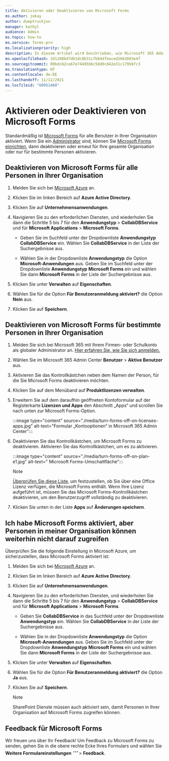 ```yaml
---
title: Aktivieren oder Deaktivieren von Microsoft Forms
ms.author: jokay
author: dumptruckjon
manager: kathyl
audience: Admin
ms.topic: how-to
ms.service: forms-pro
ms.localizationpriority: high
description: In diesem Artikel wird beschrieben, wie Microsoft 365 Administratoren Microsoft Forms für ihre gesamte Organisation oder bestimmte Personen in ihrer Organisation deaktivieren oder aktivieren können.
ms.openlocfilehash: 2d1280bd7d61dc8b31cfb84dfeaced2662603e4f
ms.sourcegitcommit: 09bdc82ce67e74495b6c58d9c842e31c17956fc3
ms.translationtype: HT
ms.contentlocale: de-DE
ms.lasthandoff: 11/12/2021
ms.locfileid: "60951460"
---
```

# <a name="turn-off-or-turn-on-microsoft-forms"></a>Aktivieren oder Deaktivieren von Microsoft Forms

Standardmäßig ist [Microsoft Forms](https://support.microsoft.com/office/what-is-microsoft-forms-6b391205-523c-45d2-b53a-fc10b22017c8) für alle Benutzer in Ihrer Organisation aktiviert. Wenn Sie ein [Administrator](https://support.microsoft.com/topic/eac4d046-1afd-4f1a-85fc-8219c79e1504) sind, können Sie [Microsoft Forms einrichten](https://support.microsoft.com/office/set-up-microsoft-forms-cc52287a-4550-464d-9a1b-457bf9df2240), dann deaktivieren oder erneut für Ihre gesamte Organisation oder nur für bestimmte Personen aktivieren.

## <a name="turn-off-microsoft-forms-for-everyone-in-your-organization"></a>Deaktivieren von Microsoft Forms für alle Personen in Ihrer Organisation

1.  Melden Sie sich bei [Microsoft Azure](https://portal.azure.com/) an.

2.  Klicken Sie im linken Bereich auf **Azure Active Directory**.

3.  Klicken Sie auf **Unternehmensanwendungen**.

4.  Navigieren Sie zu den erforderlichen Diensten, und wiederholen Sie dann die Schritte 5 bis 7 für den **Anwendungstyp** \> **CollabDBService** und für **Microsoft Applications** \> **Microsoft Forms**.
    
      - Geben Sie im Suchfeld unter der Dropdownliste **Anwendungstyp** **CollabDBService** ein. Wählen Sie **CollabDBService** in der Liste der Suchergebnisse aus.
    
      - Wählen Sie in der Dropdownliste **Anwendungstyp** die Option **Microsoft-Anwendungen** aus. Geben Sie im Suchfeld unter der Dropdownliste **Anwendungstyp** **Microsoft Forms** ein und wählen Sie dann **Microsoft Forms** in der Liste der Suchergebnisse aus.

5.  Klicken Sie unter **Verwalten** auf **Eigenschaften**.

6.  Wählen Sie für die Option **Für Benutzeranmeldung aktiviert?** die Option **Nein** aus.

7.  Klicken Sie auf **Speichern**.

## <a name="turn-off-microsoft-forms-for-specific-people-in-your-organization"></a>Deaktivieren von Microsoft Forms für bestimmte Personen in Ihrer Organisation

1.  Melden Sie sich bei Microsoft 365 mit Ihrem Firmen- oder Schulkonto als globaler Administrator an. [Hier erfahren Sie, wie Sie sich anmelden.](https://support.microsoft.com/office/where-to-sign-into-microsoft-365-for-business-e9eb7d51-5430-4929-91ab-6157c5a050b4)

2.  Wählen Sie im Microsoft 365 Admin Center **Benutzer** \> **Aktive Benutzer** aus.

3.  Aktivieren Sie das Kontrollkästchen neben dem Namen der Person, für die Sie Microsoft Forms deaktivieren möchten.

4.  Klicken Sie auf dem Menüband auf **Produktlizenzen verwalten**.

5.  Erweitern Sie auf dem daraufhin geöffneten Kontoformular auf der Registerkarte **Lizenzen und Apps** den Abschnitt „Apps“ und scrollen Sie nach unten zur Microsoft Forms-Option. 

    :::image type="content" source="./media/turn-forms-off-on-licenses-apps.jpg" alt-text="Formular „Kontooptionen“ in Microsoft 365 Admin Center":::

6.  Deaktivieren Sie das Kontrollkästchen, um Microsoft Forms zu deaktivieren. Aktivieren Sie das Kontrollkästchen, um es zu aktivieren.

    :::image type="content" source="./media/turn-forms-off-on-plan-e1.jpg" alt-text=" Microsoft Forms-Umschaltfläche":::

     > [!Note]
     > [Überprüfen Sie diese Liste](https://support.microsoft.com/office/office-licenses-that-include-microsoft-forms-efa14679-5d99-47c5-bdf1-2fc838767f7e), um festzustellen, ob Sie über eine Office Lizenz verfügen, die Microsoft Forms enthält. Wenn Ihre Lizenz aufgeführt ist, müssen Sie das Microsoft Forms-Kontrollkästchen deaktivieren, um den Benutzerzugriff vollständig zu deaktivieren.

7.  Klicken Sie unten in der Liste **Apps** auf **Änderungen speichern**.

## <a name="i-turned-on-microsoft-forms-but-people-in-my-organization-still-cant-access-it"></a>Ich habe Microsoft Forms aktiviert, aber Personen in meiner Organisation können weiterhin nicht darauf zugreifen

Überprüfen Sie die folgende Einstellung in Microsoft Azure, um sicherzustellen, dass Microsoft Forms aktiviert ist:

1.  Melden Sie sich bei [Microsoft Azure](https://portal.azure.com/) an.

2.  Klicken Sie im linken Bereich auf **Azure Active Directory**.

3.  Klicken Sie auf **Unternehmensanwendungen**.

4.  Navigieren Sie zu den erforderlichen Diensten, und wiederholen Sie dann die Schritte 5 bis 7 für den **Anwendungstyp** \> **CollabDBService** und für **Microsoft Applications** \> **Microsoft Forms**.
    
      - Geben Sie **CollabDBService** in das Suchfeld unter der Dropdownliste **Anwendungstyp** ein. Wählen Sie **CollabDBService** in der Liste der Suchergebnisse aus.
    
      - Wählen Sie in der Dropdownliste **Anwendungstyp** die Option **Microsoft-Anwendungen** aus. Geben Sie im Suchfeld unter der Dropdownliste **Anwendungstyp** **Microsoft Forms** ein und wählen Sie dann **Microsoft Forms** in der Liste der Suchergebnisse aus.

5.  Klicken Sie unter **Verwalten** auf **Eigenschaften**.

6.  Wählen Sie für die Option **Für Benutzeranmeldung aktiviert?** die Option **Ja** aus.

7.  Klicken Sie auf **Speichern**.

    >[!Note]
    >SharePoint Dienste müssen auch aktiviert sein, damit Personen in Ihrer Organisation auf Microsoft Forms zugreifen können.

## <a name="feedback-for-microsoft-forms"></a>Feedback für Microsoft Forms

Wir freuen uns über Ihr Feedback\! Um Feedback zu Microsoft Forms zu senden, gehen Sie in die obere rechte Ecke Ihres Formulars und wählen Sie **Weitere Formulareinstellungen** ![Schaltfläche „Weitere Optionen“](./media/image2.png)\> **Feedback**.

